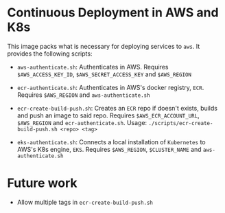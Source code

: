 # Continuous Deployment in AWS and K8s

This image packs what is necessary for deploying services to `aws`. It provides the following scripts:

* `aws-authenticate.sh`: Authenticates in AWS. Requires `$AWS_ACCESS_KEY_ID`, `$AWS_SECRET_ACCESS_KEY` and `$AWS_REGION`

* `ecr-authenticate.sh`: Authenticates in AWS's docker registry, `ECR`. Requires `$AWS_REGION` and `aws-authenticate.sh`

* `ecr-create-build-push.sh`: Creates an `ECR` repo if doesn't exists, builds and push an image to said repo. Requires `$AWS_ECR_ACCOUNT_URL`, `$AWS_REGION` and `ecr-authenticate.sh`. Usage: `./scripts/ecr-create-build-push.sh <repo> <tag>`

* `eks-authenticate.sh`: Connects a local installation of `Kubernetes` to AWS's K8s engine, `EKS`. Requires `$AWS_REGION`, `$CLUSTER_NAME` and `aws-authenticate.sh`

# Future work

* Allow multiple tags in `ecr-create-build-push.sh`

